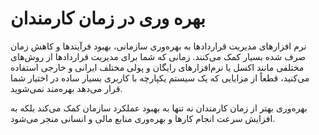 # بهره وری در زمان کارمندان

نرم افزارهای مدیریت قراردادها به بهره‌وری سازمانی، بهبود فرآیندها و کاهش زمان صرف شده بسیار کمک می‌کنند. زمانی که شما برای مدیریت قراردادها از روش‌های مختلفی مانند اکسل یا نرم‌افزارهای رایگان و پولی مختلف ایرانی و خارجی استفاده می‌کنید، قطعاً از مزایایی که یک سیستم یکپارچه با کاربری بسیار ساده در اختیار شما قرار می‌دهد بهره‌مند نمی‌شوید.

بهره‌وری بهتر از زمان کارمندان نه تنها به بهبود عملکرد سازمان کمک می‌کند بلکه به افزایش سرعت انجام کارها و بهره‌وری منابع مالی و انسانی منجر می‌شود.
